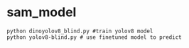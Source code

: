 # sam_model

```
python dinoyolov8_blind.py #train yolov8 model
python yolov8-blind.py # use finetuned model to predict

```